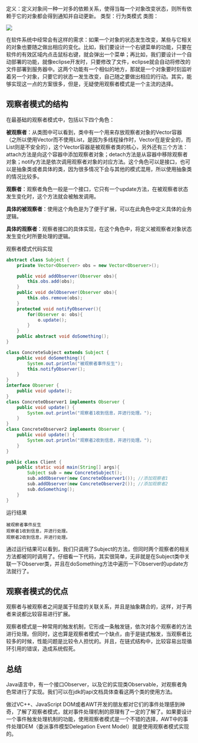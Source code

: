 定义：定义对象间一种一对多的依赖关系，使得当每一个对象改变状态，则所有依赖于它的对象都会得到通知并自动更新。
类型：行为类模式
类图：

![](http://my.csdn.net/uploads/201204/18/1334709718_1433.jpg)

在软件系统中经常会有这样的需求：如果一个对象的状态发生改变，某些与它相关的对象也要随之做出相应的变化。比如，我们要设计一个右键菜单的功能，只要在软件的有效区域内点击鼠标右键，就会弹出一个菜单；再比如，我们要设计一个自动部署的功能，就像eclipse开发时，只要修改了文件，eclipse就会自动将修改的文件部署到服务器中。这两个功能有一个相似的地方，那就是一个对象要时刻监听着另一个对象，只要它的状态一发生改变，自己随之要做出相应的行动。其实，能够实现这一点的方案很多，但是，无疑使用观察者模式是一个主流的选择。

## 观察者模式的结构

在最基础的观察者模式中，包括以下四个角色：

**被观察者**：从类图中可以看到，类中有一个用来存放观察者对象的Vector容器（之所以使用Vector而不使用List，是因为多线程操作时，Vector在是安全的，而List则是不安全的），这个Vector容器是被观察者类的核心，另外还有三个方法：attach方法是向这个容器中添加观察者对象；detach方法是从容器中移除观察者对象；notify方法是依次调用观察者对象的对应方法。这个角色可以是接口，也可以是抽象类或者具体的类，因为很多情况下会与其他的模式混用，所以使用抽象类的情况比较多。

**观察者**：观察者角色一般是一个接口，它只有一个update方法，在被观察者状态发生变化时，这个方法就会被触发调用。

**具体的被观察者**：使用这个角色是为了便于扩展，可以在此角色中定义具体的业务逻辑。

**具体的观察者**：观察者接口的具体实现，在这个角色中，将定义被观察者对象状态发生变化时所要处理的逻辑。

观察者模式代码实现

```java
abstract class Subject {  
    private Vector<Observer> obs = new Vector<Observer>();  

    public void addObserver(Observer obs){  
        this.obs.add(obs);  
    }  
    public void delObserver(Observer obs){  
        this.obs.remove(obs);  
    }  
    protected void notifyObserver(){  
        for(Observer o: obs){  
            o.update();  
        }  
    }  
    public abstract void doSomething();  
}  

class ConcreteSubject extends Subject {  
    public void doSomething(){  
        System.out.println("被观察者事件反生");  
        this.notifyObserver();  
    }  
}  
interface Observer {  
    public void update();  
}  
class ConcreteObserver1 implements Observer {  
    public void update() {  
        System.out.println("观察者1收到信息，并进行处理。");  
    }  
}  
class ConcreteObserver2 implements Observer {  
    public void update() {  
        System.out.println("观察者2收到信息，并进行处理。");  
    }  
}  

public class Client {  
    public static void main(String[] args){  
        Subject sub = new ConcreteSubject();  
        sub.addObserver(new ConcreteObserver1()); //添加观察者1  
        sub.addObserver(new ConcreteObserver2()); //添加观察者2  
        sub.doSomething();  
    }  
}  
```

运行结果
```
被观察者事件反生
观察者1收到信息，并进行处理。
观察者2收到信息，并进行处理。
```
通过运行结果可以看到，我们只调用了Subject的方法，但同时两个观察者的相关方法都被同时调用了。仔细看一下代码，其实很简单，无非就是在Subject类中关联一下Observer类，并且在doSomething方法中遍历一下Observer的update方法就行了。

## 观察者模式的优点

观察者与被观察者之间是属于轻度的关联关系，并且是抽象耦合的，这样，对于两者来说都比较容易进行扩展。

观察者模式是一种常用的触发机制，它形成一条触发链，依次对各个观察者的方法进行处理。但同时，这也算是观察者模式一个缺点，由于是链式触发，当观察者比较多的时候，性能问题是比较令人担忧的。并且，在链式结构中，比较容易出现循环引用的错误，造成系统假死。

## 总结

Java语言中，有一个接口Observer，以及它的实现类Observable，对观察者角色常进行了实现。我们可以在jdk的api文档具体查看这两个类的使用方法。

做过VC++、JavaScript DOM或者AWT开发的朋友都对它们的事件处理感到神奇，了解了观察者模式，就对事件处理机制的原理有了一定的了解了。如果要设计一个事件触发处理机制的功能，使用观察者模式是一个不错的选择，AWT中的事件处理DEM（委派事件模型Delegation Event Model）就是使用观察者模式实现的。
